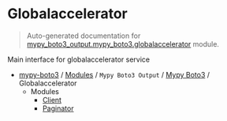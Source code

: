 # Globalaccelerator

> Auto-generated documentation for [mypy_boto3_output.mypy_boto3.globalaccelerator](https://github.com/vemel/mypy_boto3/blob/master/mypy_boto3_output/mypy_boto3/globalaccelerator/__init__.py) module.

Main interface for globalaccelerator service

- [mypy-boto3](../../../README.md#mypy_boto3) / [Modules](../../../MODULES.md#mypy-boto3-modules) / `Mypy Boto3 Output` / [Mypy Boto3](../index.md#mypy-boto3) / Globalaccelerator
    - Modules
        - [Client](client.md#client)
        - [Paginator](paginator.md#paginator)
